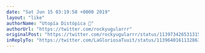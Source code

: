 ```yaml
---
date: "Sat Jun 15 03:19:58 +0000 2019"
layout: "like"
authorName: "Utopía Distópica 💚"
authorUrl: "https://twitter.com/rockyugularrr"
originalPost: "https://twitter.com/rockyugularrr/status/1139734265313157120"
inReplyTo: "https://twitter.com/LaGloriosaTuuit/status/1139640161132863488"
---
```

